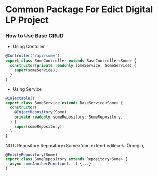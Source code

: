 <h1 id="common-package">Common Package For Edict Digital LP Project</h1>

<h3 id="how-to-use-base-crud">How to Use Base CRUD</h3>

- Using Contoller
```typescript
@Controller('/api/some')
export class SomeController extends BaseController<Some> {
  constructor(private readonly someService: SomeService) {
    super(someService);
  }
}
```

- Using Service
```typescript
@Injectable()
export class SomeService extends BaseService<Some> {
  constructor(
    @InjectRepository(Some)
    private readonly someRepository: SomeRepository,
  ) {
    super(someRepository);
  }
}
```

NOT: Repository Repository\<Some\>'dan extend edilecek. Örneğin,
```typescript
@EntityRepository(Some)
export class SomeRepository extends Repository<Some> {
  async someAnotherFunction(...) {...}
}
```